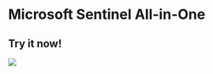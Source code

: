 # Microsoft Sentinel All-in-One

## Try it now!

<a href="https%3A%2F%2Fportal.azure.com%2F#create%2FMicrosoft.Template%2Furi%2Fhttps%3A%2F%2Fgithub.com%2FAdrien-BIL%2FSentinel%2Fblob%2Fmaster%2Fazuredeploy.json%2FcreateUIDefinitionUri%2Fhttps%3A%2F%2Fgithub.com%2FAdrien-BIL%2FSentinel%2Fblob%2Fmaster%2FcreateUiDefinition.json" target="_blank">
    <img src="https://aka.ms/deploytoazurebutton"/>
</a>
